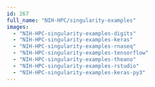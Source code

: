 ```yaml
---
id: 267
full_name: "NIH-HPC/singularity-examples"
images: 
  - "NIH-HPC-singularity-examples-digits"
  - "NIH-HPC-singularity-examples-keras"
  - "NIH-HPC-singularity-examples-rnaseq"
  - "NIH-HPC-singularity-examples-tensorflow"
  - "NIH-HPC-singularity-examples-theano"
  - "NIH-HPC-singularity-examples-rstudio"
  - "NIH-HPC-singularity-examples-keras-py3"
---
```

